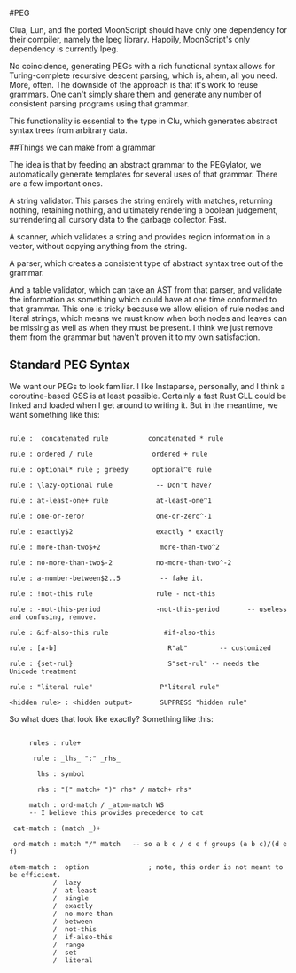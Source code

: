 #PEG 

Clua, Lun, and the ported MoonScript should have only one dependency for their compiler, namely the lpeg library. Happily, MoonScript's only dependency is currently lpeg. 

No coincidence, generating PEGs with a rich functional syntax allows for Turing-complete recursive descent parsing, which is, ahem, all you need. More, often. The downside of the approach is that it's work to reuse grammars. One can't simply share them and generate any number of consistent parsing programs using that grammar. 

This functionality is essential to the <Syntax> type in Clu, which generates abstract syntax trees from arbitrary data. 

##Things we can make from a grammar

The idea is that by feeding an abstract grammar to the PEGylator, we automatically generate templates for several uses of that grammar. There are a few important ones.

A string validator. This parses the string entirely with matches, returning nothing, retaining nothing, and ultimately rendering a boolean judgement, surrendering all cursory data to the garbage collector. Fast. 

A scanner, which validates a string and provides region information in a vector, without copying anything from the string.

A parser, which creates a consistent type of abstract syntax tree out of the grammar. 

And a table validator, which can take an AST from that parser, and validate the information as something which could have at one time conformed to that grammar. This one is tricky because we allow elision of rule nodes and literal strings, which means we must know when both nodes and leaves can be missing as well as when they must be present. I think we just remove them from the grammar but haven't proven it to my own satisfaction. 

## Standard PEG Syntax

We want our PEGs to look familiar. I like Instaparse, personally, and I think a coroutine-based GSS is at least possible. Certainly a fast Rust GLL could be linked and loaded when I get around to writing it. But in the meantime, we want something like this:

```text

rule :  concatenated rule          concatenated * rule

rule : ordered / rule               ordered + rule

rule : optional* rule ; greedy      optional^0 rule
 
rule : \lazy-optional rule           -- Don't have?

rule : at-least-one+ rule            at-least-one^1

rule : one-or-zero?                  one-or-zero^-1

rule : exactly$2                     exactly * exactly

rule : more-than-two$+2               more-than-two^2

rule : no-more-than-two$-2           no-more-than-two^-2

rule : a-number-between$2..5          -- fake it.

rule : !not-this rule                rule - not-this

rule : -not-this-period              -not-this-period       -- useless and confusing, remove. 

rule : &if-also-this rule              #if-also-this

rule : [a-b]                            R"ab"        -- customized

rule : {set-rul}                        S"set-rul" -- needs the Unicode treatment
 
rule : "literal rule"                 P"literal rule"

<hidden rule> : <hidden output>       SUPPRESS "hidden rule"

```

So what does that look like exactly? Something like this:

```

     rules : rule+

      rule : _lhs_ ":" _rhs_

       lhs : symbol

       rhs : "(" match+ ")" rhs* / match+ rhs*

     match : ord-match / _atom-match WS 
     -- I believe this provides precedence to cat

 cat-match : (match _)+

 ord-match : match "/" match   -- so a b c / d e f groups (a b c)/(d e f)

atom-match :  option               ; note, this order is not meant to be efficient. 
           /  lazy 
           /  at-least 
           /  single 
           /  exactly 
           /  no-more-than 
           /  between 
           /  not-this
           /  if-also-this
           /  range
           /  set
           /  literal 
```
